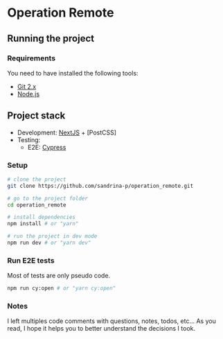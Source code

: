 # Operation Remote

## Running the project

### Requirements

You need to have installed the following tools:

- [Git 2.x](https://git-scm.com/)
- [Node.js](https://nodejs.org/en/)

## Project stack

- Development: [NextJS](https://nextjs.org/) + [PostCSS]
- Testing:
  - E2E: [Cypress](https://www.cypress.io/)

### Setup

```bash
# clone the project
git clone https://github.com/sandrina-p/operation_remote.git

# go to the project folder
cd operation_remote

# install dependencies
npm install # or "yarn"

# run the project in dev mode
npm run dev # or "yarn dev"
```

### Run E2E tests

Most of tests are only pseudo code.

```bash
npm run cy:open # or "yarn cy:open"
```

### Notes

I left multiples code comments with questions, notes, todos, etc...
As you read, I hope it helps you to better understand the decisions I took.
